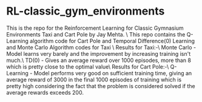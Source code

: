 # RL-classic_gym_environments

This is the repo for the Reinforcement Learning for Classic Gymnasium Environments Taxi and Cart Pole by Jay Mehta.
\\
This repo contains the Q-Learning algorithm code for Cart Pole and Temporal Difference(0) Learning and Monte Carlo Algorithm codes for Taxi
\\
Results for Taxi:-\\
Monte Carlo - Model learns very barely and the improvement by increasing training isn't much.\\
TD(0) - Gives an average reward over 1000 episodes, more than 8 which is pretty close to the optimal value\\
Results for Cart Pole:-\\
Q-Learning - Model performs very good on sufficient training time, giving an average reward of 3000 in the final 1000 episodes of training which is pretty high considering the fact that the problem is considered solved if the average rewards exceeds 200.
